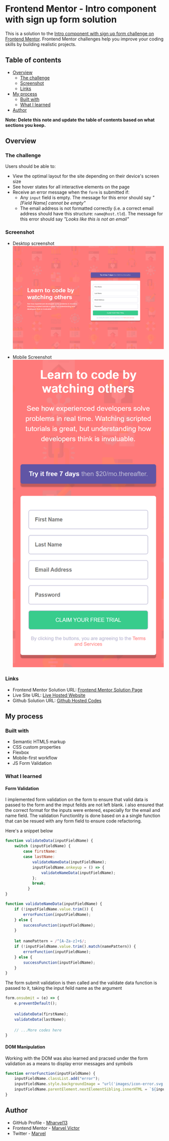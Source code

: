 # Frontend Mentor - Intro component with sign up form solution

This is a solution to the [Intro component with sign up form challenge on Frontend Mentor](https://www.frontendmentor.io/challenges/intro-component-with-signup-form-5cf91bd49edda32581d28fd1). Frontend Mentor challenges help you improve your coding skills by building realistic projects. 

## Table of contents

- [Overview](#overview)
  - [The challenge](#the-challenge)
  - [Screenshot](#screenshot)
  - [Links](#links)
- [My process](#my-process)
  - [Built with](#built-with)
  - [What I learned](#what-i-learned)
  <!-- - [Useful resources](#useful-resources) -->
- [Author](#author)

**Note: Delete this note and update the table of contents based on what sections you keep.**

## Overview

### The challenge

Users should be able to:

- View the optimal layout for the site depending on their device's screen size
- See hover states for all interactive elements on the page
- Receive an error message when the `form` is submitted if:
  - Any `input` field is empty. The message for this error should say *"[Field Name] cannot be empty"*
  - The email address is not formatted correctly (i.e. a correct email address should have this structure: `name@host.tld`). The message for this error should say *"Looks like this is not an email"*

### Screenshot


- Desktop screenshot
![My solution screenshot ](./solution-screenshot(desktop).png)

- Mobile Screenshot
![My solution screenshot ](./solution-screenshot(mobile).png)

### Links

- Frontend Mentor Solution URL: [Frontend Mentor Solution Page](https://www.frontendmentor.io/solutions/intro-component-with-signup-form-solution-3wEGFy9yX-)
- Live Site URL: [Live Hosted Website](https://mharvel13.github.io/Intro-Component-With-Signup-Form-Master/)
- Github Solution URL: [Github Hosted Codes](https://github.com/Mharvel13/Intro-Component-With-Signup-Form-Master)


## My process

### Built with

- Semantic HTML5 markup
- CSS custom properties
- Flexbox
- Mobile-first workflow
- JS Form Validation


### What I learned


#### Form Validation
I implemented form validation on the form to ensure that valid data is passed to the form and the imput feilds are not left blank. i also ensured that the correct format for the inputs were entered, especially for the email and name field.
The validation Functionlity is done based on a a single function that can be resued with any form field to ensure code refactoring.

Here's a snippet below

```js
function validateData(inputFieldName) {
    switch (inputFieldName) {
        case firstName:
        case lastName:
            validateNameData(inputFieldName);
            inputFieldName.onkeyup = () => {
                validateNameData(inputFieldName);
            };
            break;
          }
}

```
```js
function validateNameData(inputFieldName) {
    if (!inputFieldName.value.trim()) {
        errorFunction(inputFieldName);
    } else {
        successFunction(inputFieldName);
    }

    let namePattern = /^[A-Za-z]+$/;
    if (!inputFieldName.value.trim().match(namePattern)) {
        errorFunction(inputFieldName);
    } else {
        successFunction(inputFieldName);
    }
}
```
The form submit validation is then called and the validate data function is passed to it, taking the input feild name as the argument

```js
form.onsubmit = (e) => {
    e.preventDefault();

    validateData(firstName);
    validateData(lastName);

    // ...More codes here
}
``` 

#### DOM Manipulation
Working with the DOM was also learned and pracsed under the form validation as a means to display error messages and symbols

```js
function errorFunction(inputFieldName) {
    inputFieldName.classList.add("error");
    inputFieldName.style.backgroundImage = "url('images/icon-error.svg')";
    inputFieldName.parentElement.nextElementSibling.innerHTML = `${inputFieldName.placeholder} cannot be empty`;
}
```


<!-- ### Useful resources

- [Example resource 1](https://www.example.com) - This helped me for XYZ reason. I really liked this pattern and will use it going forward.
- [Example resource 2](https://www.example.com) - This is an amazing article which helped me finally understand XYZ. I'd recommend it to anyone still learning this concept.

**Note: Delete this note and replace the list above with resources that helped you during the challenge. These could come in handy for anyone viewing your solution or for yourself when you look back on this project in the future.** -->

## Author

- GitHub Profile - [Mharvel13](https://github.com/Mharvel13)
- Frontend Mentor - [Marvel Victor](https://www.frontendmentor.io/profile/Mharvel13)
- Twitter - [Marvel](https://twitter.com/Mharvel_O)


